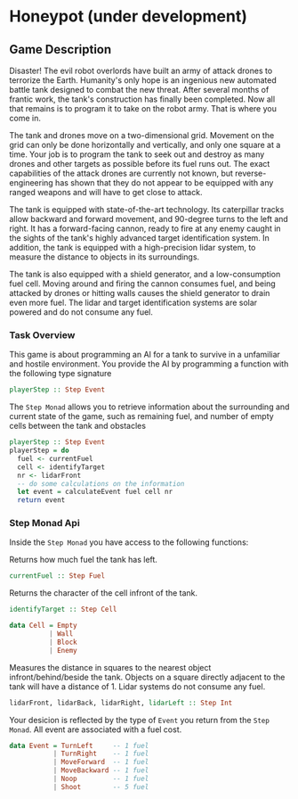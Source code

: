 # Honeypot (under development)

## Game Description
Disaster! The evil robot overlords have built an army of attack drones to 
terrorize the Earth. Humanity's only hope is an ingenious new automated battle 
tank designed to combat the new threat. After several months of frantic work, 
the tank's construction has finally been completed. Now all that remains is to 
program it to take on the robot army. That is where you come in.

The tank and drones move on a two-dimensional grid. Movement on the grid can 
only be done horizontally and vertically, and only one square at a time. Your 
job is to program the tank to seek out and destroy as many drones and other 
targets as possible before its fuel runs out. The exact capabilities of the 
attack drones are currently not known, but reverse-engineering has shown that 
they do not appear to be equipped with any ranged weapons and will have to get 
close to attack.

The tank is equipped with state-of-the-art technology. Its caterpillar tracks 
allow backward and forward movement, and 90-degree turns to the left and right. 
It has a forward-facing cannon, ready to fire at any enemy caught in the sights 
of the tank's highly advanced target identification system. In addition, the 
tank is equipped with a high-precision lidar system, to measure the distance to 
objects in its surroundings.

The tank is also equipped with a shield generator, and a low-consumption fuel 
cell. Moving around and firing the cannon consumes fuel, and being attacked by 
drones or hitting walls causes the shield generator to drain even more fuel. The 
lidar and target identification systems are solar powered and do not consume any 
fuel.

### Task Overview
This game is about programming an AI for a tank to survive in a unfamiliar and
hostile environment. You provide the AI by programming a function with the
following type signature

```haskell
playerStep :: Step Event
```

The `Step Monad` allows you to retrieve information about the surrounding and 
current state of the game, such as remaining fuel, and number of empty cells 
between the tank and obstacles  

```haskell
playerStep :: Step Event 
playerStep = do
  fuel <- currentFuel
  cell <- identifyTarget
  nr <- lidarFront
  -- do some calculations on the information
  let event = calculateEvent fuel cell nr
  return event
```

### Step Monad Api
Inside the `Step Monad` you have access to the following functions:

Returns how much fuel the tank has left.
```haskell
currentFuel :: Step Fuel
```

Returns the character of the cell infront of the tank.
```haskell
identifyTarget :: Step Cell

data Cell = Empty
          | Wall
          | Block
          | Enemy
```

Measures the distance in squares to the nearest object infront/behind/beside the tank. 
Objects on a square directly adjacent to the tank will have a distance of 1. 
Lidar systems do not consume any fuel.
```haskell
lidarFront, lidarBack, lidarRight, lidarLeft :: Step Int
```

Your desicion is reflected by the type of `Event` you return from the `Step Monad`. All 
event are associated with a fuel cost.
```haskell
data Event = TurnLeft     -- 1 fuel
           | TurnRight    -- 1 fuel
           | MoveForward  -- 1 fuel
           | MoveBackward -- 1 fuel
           | Noop         -- 1 fuel
           | Shoot        -- 5 fuel
```

